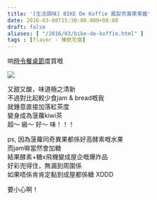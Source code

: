 ```yaml
---
title: '[生活調味] BIKE De Koffie 鳳梨奇異果果醬'
date: 2016-03-08T15:30:00.000+08:00
draft: false
aliases: [ "/2016/03/bike-de-koffie.html" ]
tags : [flavor - 揀飲宅食]
---
```


响[時令餐桌節](http://www.hidie.net/2016/02/day5_27.html)度買嘅  

[![](https://c1.staticflickr.com/1/702/31646791751_1f57fd52d7_z.jpg)](https://c1.staticflickr.com/1/702/31646791751_1f57fd52d7_z.jpg)

又甜又酸，味道極之清新  
不過對比起較少食jam & bread嘅我  
就鍾意直接加落紅茶度  
變身成為菠蘿kiwi茶  
超～ 級～ 好～ 味！！！  
  
ps, 因為菠蘿同奇異果都係好高酵素嘅水果  
而jam嘛當然會加糖  
結果酵素+糖x飛機變成屋企嘅爆炸品  
好彩兜得住，無漏到周圍係  
如果唔係肯肯定黏到成屋都係糖 XDDD  
  
要小心啊！